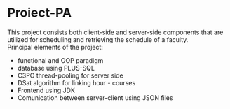 # Proiect-PA
This project consists both client-side and server-side components that are utilized for scheduling and retrieving the schedule of a faculty.<br/>
Principal elements of the project:
* functional and OOP paradigm
* database using PLUS-SQL
* C3PO thread-pooling for server side
* DSat algorithm for linking hour - courses
* Frontend using JDK
* Comunication between server-client using JSON files
